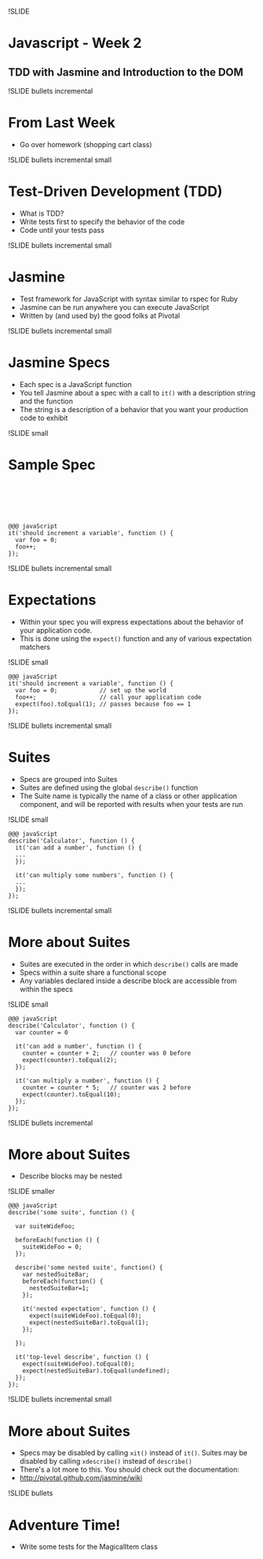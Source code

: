 !SLIDE 
# Javascript - Week 2 #

## TDD with Jasmine and Introduction to the DOM ##


!SLIDE bullets incremental
# From Last Week #

* Go over homework (shopping cart class)

!SLIDE bullets incremental small
# Test-Driven Development (TDD) #

* What is TDD?
* Write tests first to specify the behavior of the code
* Code until your tests pass

!SLIDE bullets incremental small
# Jasmine #

* Test framework for JavaScript with syntax similar to rspec for Ruby
* Jasmine can be run anywhere you can execute JavaScript
* Written by (and used by) the good folks at Pivotal

!SLIDE bullets incremental small
# Jasmine Specs #

* Each spec is a JavaScript function
* You tell Jasmine about a spec with a call to <code>it()</code> with a description string and the function
* The string is a description of a behavior that you want your production code to exhibit

!SLIDE small
# Sample Spec #
<br><br><br><br>

    @@@ javaScript
    it('should increment a variable', function () {
      var foo = 0;
      foo++;
    });
    
!SLIDE bullets incremental small
# Expectations #

* Within your spec you will express expectations about the behavior of your application code.
* This is done using the <code>expect()</code> function and any of various expectation matchers

!SLIDE small

    @@@ javaScript
    it('should increment a variable', function () {
      var foo = 0;            // set up the world
      foo++;                  // call your application code
      expect(foo).toEqual(1); // passes because foo == 1
    });
    
!SLIDE bullets incremental small
# Suites #

* Specs are grouped into Suites
* Suites are defined using the global <code>describe()</code> function
* The Suite name is typically the name of a class or other application component, and will be reported with results when your tests are run

!SLIDE small

    @@@ javaScript
    describe('Calculator', function () {
      it('can add a number', function () {
      ...
      });

      it('can multiply some numbers', function () {
      ...
      });
    });

!SLIDE bullets incremental small
# More about Suites #

* Suites are executed in the order in which <code>describe()</code> calls are made
* Specs within a suite share a functional scope
* Any variables declared inside a describe block are accessible from within the specs

!SLIDE small

    @@@ javaScript
    describe('Calculator', function () {
      var counter = 0

      it('can add a number', function () {
        counter = counter + 2;   // counter was 0 before
        expect(counter).toEqual(2);
      });

      it('can multiply a number', function () {
        counter = counter * 5;   // counter was 2 before
        expect(counter).toEqual(10);
      });
    });
    


!SLIDE bullets incremental
# More about Suites #

* Describe blocks may be nested

!SLIDE smaller

    @@@ javaScript
    describe('some suite', function () {

      var suiteWideFoo;

      beforeEach(function () {
        suiteWideFoo = 0;
      });

      describe('some nested suite', function() {
        var nestedSuiteBar;
        beforeEach(function() {
          nestedSuiteBar=1;
        });

        it('nested expectation', function () {
          expect(suiteWideFoo).toEqual(0);
          expect(nestedSuiteBar).toEqual(1);
        });

      });

      it('top-level describe', function () {
        expect(suiteWideFoo).toEqual(0);
        expect(nestedSuiteBar).toEqual(undefined);
      });
    });
    
    
!SLIDE bullets incremental small
# More about Suites #

* Specs may be disabled by calling <code>xit()</code> instead of <code>it()</code>. Suites may be disabled by calling <code>xdescribe()</code> instead of <code>describe()</code>
* There's a lot more to this. You should check out the documentation:
* http://pivotal.github.com/jasmine/wiki
    
!SLIDE bullets
# Adventure Time! #

* Write some tests for the MagicalItem class